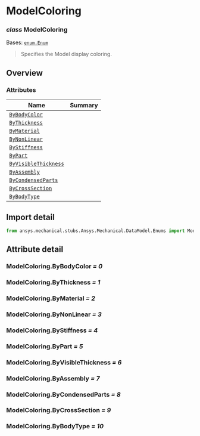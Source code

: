 <a id="modelcoloring"></a>

# ModelColoring

<a id="ModelColoring"></a>

### *class* ModelColoring

Bases: [`enum.Enum`](https://docs.python.org/3/library/enum.html#enum.Enum)

> Specifies the Model display coloring.

> <!-- !! processed by numpydoc !! -->

<a id="overview"></a>

## Overview

### Attributes

| Name | Summary |
|-----------------------------------------------------------|----|
| [`ByBodyColor`](#ModelColoring.ByBodyColor)               |    |
| [`ByThickness`](#ModelColoring.ByThickness)               |    |
| [`ByMaterial`](#ModelColoring.ByMaterial)                 |    |
| [`ByNonLinear`](#ModelColoring.ByNonLinear)               |    |
| [`ByStiffness`](#ModelColoring.ByStiffness)               |    |
| [`ByPart`](#ModelColoring.ByPart)                         |    |
| [`ByVisibleThickness`](#ModelColoring.ByVisibleThickness) |    |
| [`ByAssembly`](#ModelColoring.ByAssembly)                 |    |
| [`ByCondensedParts`](#ModelColoring.ByCondensedParts)     |    |
| [`ByCrossSection`](#ModelColoring.ByCrossSection)         |    |
| [`ByBodyType`](#ModelColoring.ByBodyType)                 |    |

<a id="import-detail"></a>

## Import detail

```python
from ansys.mechanical.stubs.Ansys.Mechanical.DataModel.Enums import ModelColoring
```

<a id="attribute-detail"></a>

## Attribute detail

<a id="ModelColoring.ByBodyColor"></a>

### ModelColoring.ByBodyColor *= 0*

<a id="ModelColoring.ByThickness"></a>

### ModelColoring.ByThickness *= 1*

<a id="ModelColoring.ByMaterial"></a>

### ModelColoring.ByMaterial *= 2*

<a id="ModelColoring.ByNonLinear"></a>

### ModelColoring.ByNonLinear *= 3*

<a id="ModelColoring.ByStiffness"></a>

### ModelColoring.ByStiffness *= 4*

<a id="ModelColoring.ByPart"></a>

### ModelColoring.ByPart *= 5*

<a id="ModelColoring.ByVisibleThickness"></a>

### ModelColoring.ByVisibleThickness *= 6*

<a id="ModelColoring.ByAssembly"></a>

### ModelColoring.ByAssembly *= 7*

<a id="ModelColoring.ByCondensedParts"></a>

### ModelColoring.ByCondensedParts *= 8*

<a id="ModelColoring.ByCrossSection"></a>

### ModelColoring.ByCrossSection *= 9*

<a id="ModelColoring.ByBodyType"></a>

### ModelColoring.ByBodyType *= 10*
